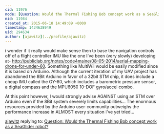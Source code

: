 ```yaml
---
cid: 11976
node: [Question: Would the Thermal Fishing Bob concept work as a SeaGlider robot?](../notes/ajawitz/06-17-2015/question-would-the-thermal-fishing-bob-concept-work-as-a-seaglider-robot)
nid: 11984
created_at: 2015-06-18 14:49:09 +0000
timestamp: 1434638949
uid: 294634
author: [ajawitz](../profile/ajawitz)
---
```


i wonder if it really would make sense then to base the navigation controls off of a flight controller IMU like the one I've been (very slowly) developing at- http://publiclab.org/notes/code4maine/08-05-2014/aerial-mapping-drone-for-under-60.  Something like MultiWii would be easily modified since it is based on Arduino.  Although the current iteration of my UAV project has abandoned the 8Bit Arduino in favor of a 32bit STM chip, it does include a cheap IMU called the GY-80, which includes a barometric pressure sensor, a digital compass and the MPU6050 10-DOF gyro/accel combo.

  At this point however, I would strongly advise AGAINST using an STM over Arduino even if the 8Bit system severely limits capabilities...  The enormous resources provided by the Arduino user-community outweighs the performance increase in ALMOST every situation I've yet tried...  

[ajawitz](../profile/ajawitz) replying to: [Question: Would the Thermal Fishing Bob concept work as a SeaGlider robot?](../notes/ajawitz/06-17-2015/question-would-the-thermal-fishing-bob-concept-work-as-a-seaglider-robot)

